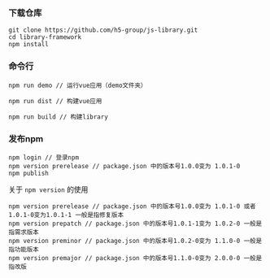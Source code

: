 ### 下载仓库
```
git clone https://github.com/h5-group/js-library.git
cd library-framework
npm install
```

### 命令行
```
npm run demo // 运行vue应用（demo文件夹）
```
```
npm run dist // 构建vue应用
```
```
npm run build // 构建library
```

### 发布npm
```
npm login // 登录npm
npm version prerelease // package.json 中的版本号1.0.0变为 1.0.1-0
npm publish
```

关于 `npm version` 的使用
```
npm version prerelease // package.json 中的版本号1.0.0变为 1.0.1-0 或者 1.0.1-0变为1.0.1-1 一般是指修复版本
npm version prepatch // package.json 中的版本号1.0.1-1变为 1.0.2-0 一般是指需求版本
npm version preminor // package.json 中的版本号1.0.2-0变为 1.1.0-0 一般是指功能版本
npm version premajor // package.json 中的版本号1.1.0-0变为 2.0.0-0 一般是指改版
```